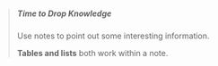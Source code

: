 > ##### Time to Drop Knowledge
> Use notes to point out some interesting information. 
> 
> **Tables and lists** both work within a note.
